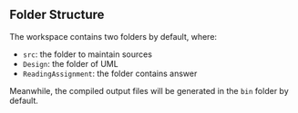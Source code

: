 ## Folder Structure

The workspace contains two folders by default, where:

- `src`: the folder to maintain sources
- `Design`: the folder of UML 
- `ReadingAssignment`: the folder contains answer

Meanwhile, the compiled output files will be generated in the `bin` folder by default.
